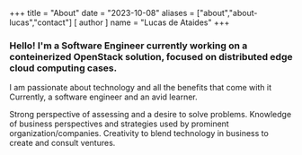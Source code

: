 +++
title = "About"
date = "2023-10-08"
aliases = ["about","about-lucas","contact"]
[ author ]
  name = "Lucas de Ataides"
+++

### Hello! I'm a Software Engineer currently working on a conteinerized OpenStack solution, focused on distributed edge cloud computing cases.

I am passionate about technology and all the benefits that come with it
Currently, a software engineer and an avid learner.

Strong perspective of assessing and a desire to solve problems.
Knowledge of business perspectives and strategies used by prominent organization/companies.
Creativity to blend technology in business to create and consult ventures.
